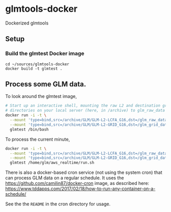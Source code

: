# glmtools-docker
Dockerized glmtools

## Setup

### Build the glmtest Docker image

```
cd ~/sources/glmtools-docker
docker build -t glmtest .
```
## Process some GLM data. 

To look around the glmtest image,

```bash
# Start up an interactive shell, mounting the raw L2 and destination grid
# directories on your local server (here, in /archive) to glm_raw_data and glm_grid_data in the container
docker run -i -t \
  --mount 'type=bind,src=/archive/GLM/GLM-L2-LCFA_G16,dst=/glm_raw_data' \
  --mount 'type=bind,src=/archive/GLM/GLM-L2-GRID_G16,dst=/glm_grid_data' \
  glmtest /bin/bash
```

To process the current minute,

```bash
docker run -i -t \
  --mount 'type=bind,src=/archive/GLM/GLM-L2-LCFA_G16,dst=/glm_raw_data' \
  --mount 'type=bind,src=/archive/GLM/GLM-L2-GRID_G16,dst=/glm_grid_data' \
  glmtest /home/glm/aws_realtime/run.sh
```

There is also a docker-based cron service (not using the system cron) that can
process GLM data on a regular schedule. It uses the
https://github.com/camilin87/docker-cron image, as described here:
https://www.tddapps.com/2017/02/18/how-to-run-any-container-on-a-schedule/

See the the `README` in the cron directory for usage.
